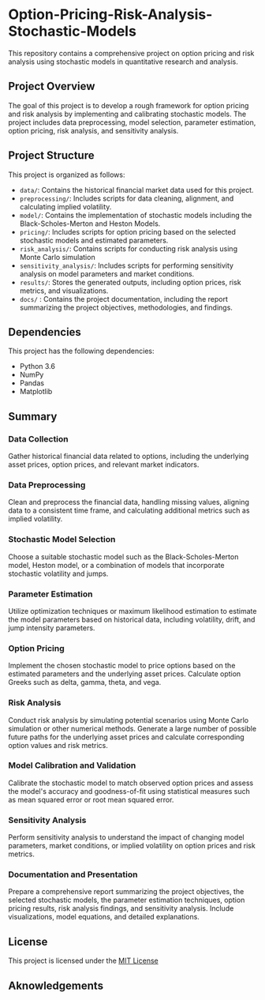 # Option-Pricing-Risk-Analysis-Stochastic-Models
This repository contains a comprehensive project on option pricing and risk analysis using stochastic models in quantitative research and analysis.

## Project Overview
The goal of this project is to develop a rough framework for option pricing and risk analysis by implementing and calibrating stochastic models. The project includes data preprocessing, model selection, parameter estimation, option pricing, risk analysis, and sensitivity analysis.

## Project Structure
This project is organized as follows:

- `data/`: Contains the historical financial market data used for this project.
- `preprocessing/`: Includes scripts for data cleaning, alignment, and calculating implied volatility.
- `model/`: Contains the implementation of stochastic models including the Black-Scholes-Merton and Heston Models.
- `pricing/`: Includes scripts for option pricing based on the selected stochastic models and estimated parameters.
- `risk_analysis/`: Contains scripts for conducting risk analysis using Monte Carlo simulation
- `sensitivity_analysis/`: Includes scripts for performing sensitivity analysis on model parameters and market conditions.
- `results/`: Stores the generated outputs, including option prices, risk metrics, and visualizations.
- `docs/` : Contains the project documentation, including the report summarizing the project objectives, methodologies, and findings.

## Dependencies
This project has the following dependencies:

- Python 3.6
- NumPy
- Pandas
- Matplotlib

## Summary

### Data Collection
Gather historical financial data related to options, including the underlying asset prices, option prices, and relevant market indicators.

### Data Preprocessing
Clean and preprocess the financial data, handling missing values, aligning data to a consistent time frame, and calculating additional metrics such as implied volatility.

### Stochastic Model Selection
Choose a suitable stochastic model such as the Black-Scholes-Merton model, Heston model, or a combination of models that incorporate stochastic volatility and jumps.

### Parameter Estimation
Utilize optimization techniques or maximum likelihood estimation to estimate the model parameters based on historical data, including volatility, drift, and jump intensity parameters.

### Option Pricing
Implement the chosen stochastic model to price options based on the estimated parameters and the underlying asset prices. Calculate option Greeks such as delta, gamma, theta, and vega.

### Risk Analysis
Conduct risk analysis by simulating potential scenarios using Monte Carlo simulation or other numerical methods. Generate a large number of possible future paths for the underlying asset prices and calculate corresponding option values and risk metrics.

### Model Calibration and Validation
Calibrate the stochastic model to match observed option prices and assess the model's accuracy and goodness-of-fit using statistical measures such as mean squared error or root mean squared error.

### Sensitivity Analysis
Perform sensitivity analysis to understand the impact of changing model parameters, market conditions, or implied volatility on option prices and risk metrics.

### Documentation and Presentation
Prepare a comprehensive report summarizing the project objectives, the selected stochastic models, the parameter estimation techniques, option pricing results, risk analysis findings, and sensitivity analysis. Include visualizations, model equations, and detailed explanations.

## License
This project is licensed under the [MIT License](LICENSE)

## Aknowledgements

